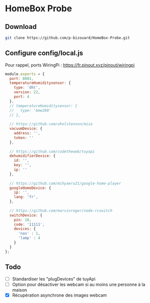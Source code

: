 # HomeBox Probe

## Download
```bash
git clone https://github.com/p-bizouard/HomeBox-Probe.git
```

## Configure config/local.js
Pour rappel, ports WiringPi : https://fr.pinout.xyz/pinout/wiringpi
```js
module.exports = {
  port: 8081,
  temperatureHumiditysensor: {
    type: 'dht',
    version: 22,
    port: 4
  },
  // temperatureHumiditysensor: {
  //   type: 'bme280'
  // },
  
  // https://github.com/aholstenson/miio
  vacuumDevice: {
    address: '',
    token: ''
  },
  
  // https://github.com/codetheweb/tuyapi
  dehumidifierDevice: {
    id: '',
    key: '',
    ip: ''
  },
  
  // https://github.com/mihyaeru21/google-home-player
  googleHomeDevice: {
    ip: '',
    lang: 'fr',
  },
  
  // https://github.com/marvinroger/node-rcswitch
  switchDevice: {
    pin: 16,
    code: '11111',
    devices: {
      'nas' : 1,
      'lamp' : 4
    }
  }
};
```

## Todo
- [ ] Standardiser les "plugDevices" de tuyApi
- [ ] Option pour désactiver les webcam si au moins une personne à la maison
- [X] Récupération asynchrone des images webcam
